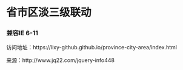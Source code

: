 <h1>省市区淡三级联动</h1>
<h3>兼容IE 6-11 </h3>
<p>访问地址：https://lixy-github.github.io/province-city-area/index.html</p>
<p>来源：http://www.jq22.com/jquery-info448</p>
